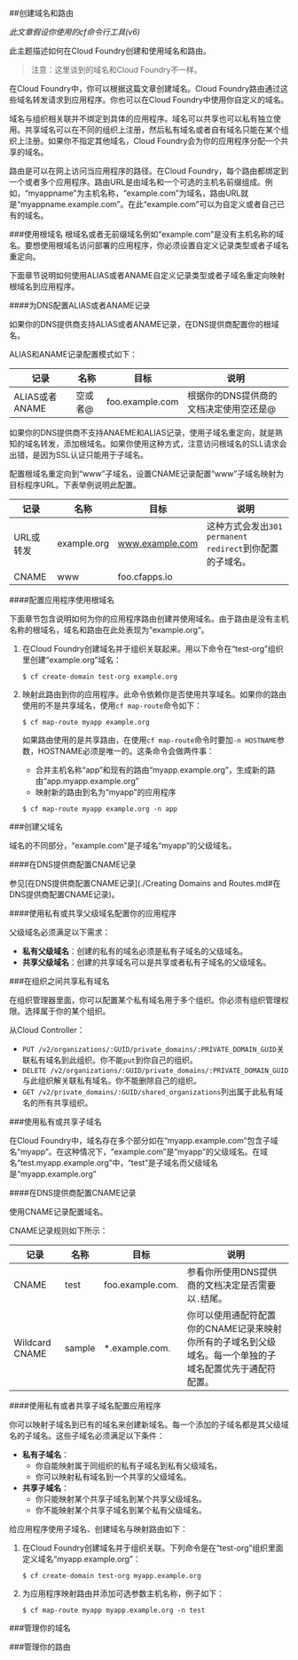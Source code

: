 ##创建域名和路由

*此文章假设你使用的cf命令行工具(v6)*

此主题描述如何在Cloud Foundry创建和使用域名和路由。
>注意：这里谈到的域名和Cloud Foundry不一样。

在Cloud Foundry中，你可以根据这篇文章创建域名。Cloud Foundry路由通过这些域名转发请求到应用程序。你也可以在Cloud Foundry中使用你自定义的域名。

域名与组织相关联并不绑定到具体的应用程序。域名可以共享也可以私有独立使用。共享域名可以在不同的组织上注册，然后私有域名或者自有域名只能在某个组织上注册。如果你不指定其他域名，Cloud Foundry会为你的应用程序分配一个共享的域名。

路由是可以在网上访问当应用程序的路径。在Cloud Foundry，每个路由都绑定到一个或者多个应用程序。路由URL是由域名和一个可选的主机名前缀组成。例如，“myappname”为主机名称，“example.com”为域名，路由URL就是“myappname.example.com”。在此“example.com”可以为自定义或者自己已有的域名。

###使用根域名
根域名或者无前缀域名例如“example.com”是没有主机名称的域名。要想使用根域名访问部署的应用程序，你必须设置自定义记录类型或者子域名重定向。

下面章节说明如何使用ALIAS或者ANAME自定义记录类型或者子域名重定向映射根域名到应用程序。

####为DNS配置ALIAS或者ANAME记录

如果你的DNS提供商支持ALIAS或者ANAME记录，在DNS提供商配置你的根域名。

ALIAS和ANAME记录配置模式如下：

**记录**  | **名称** | **目标** | **说明**
------------- | ------------- | ------------- | -------------
ALIAS或者ANAME | 空或者@  | foo.example.com  | 根据你的DNS提供商的文档决定使用空还是@

如果你的DNS提供商不支持ANAEME和ALIAS记录，使用子域名重定向，就是熟知的域名转发，添加根域名。如果你使用这种方式，注意访问根域名的SLL请求会出错，是因为SSL认证只能用于子域名。

配置根域名重定向到“www”子域名，设置CNAME记录配置“www”子域名映射为目标程序URL。下表举例说明此配置。

**记录**  | **名称** | **目标** | **说明**
------------- | ------------- | ------------- | -------------
URL或转发 | example.org  | www.example.com  | 这种方式会发出```301 permanent redirect```到你配置的子域名。
CNAME | www  | foo.cfapps.io  | 

####配置应用程序使用根域名

下面章节包含说明如何为你的应用程序路由创建并使用域名。由于路由是没有主机名称的根域名，域名和路由在此处表现为“example.org”。

1. 在Cloud Foundry创建域名并于组织关联起来。用以下命令在“test-org”组织里创建“example.org”域名：
	
	```
	$ cf create-domain test-org example.org
	```
2. 映射此路由到你的应用程序。此命令依赖你是否使用共享域名。如果你的路由使用的不是共享域名，使用```cf map-route```命令如下：
	
	```
	$ cf map-route myapp example.org
	```
	
	如果路由使用的是共享路由，在使用```cf map-route```命令时要加```-n HOSTNAME```参数，HOSTNAME必须是唯一的。这条命令会做两件事：
	
	* 合并主机名称“app”和现有的路由“myapp.example.org”，生成新的路由“app.myapp.example.org”
	* 映射新的路由到名为“myapp”的应用程序
	
	```
	$ cf map-route myapp example.org -n app
	```

###创建父域名

域名的不同部分，“example.com”是子域名“myapp”的父级域名。

####在DNS提供商配置CNAME记录

参见[在DNS提供商配置CNAME记录](./Creating Domains and Routes.md#在DNS提供商配置CNAME记录)。

####使用私有或共享父级域名配置你的应用程序

父级域名必须满足以下需求：

* **私有父级域名**：创建的私有的域名必须是私有子域名的父级域名。
* **共享父级域名**：创建的共享域名可以是共享或者私有子域名的父级域名。

###在组织之间共享私有域名

在组织管理器里面，你可以配置某个私有域名用于多个组织。你必须有组织管理权限。选择属于你的某个组织。

从Cloud Controller：

* ```PUT /v2/organizations/:GUID/private_domains/:PRIVATE_DOMAIN_GUID```关联私有域名到此组织。你不能```put```到你自己的组织。
* ```DELETE /v2/organizations/:GUID/private_domains/:PRIVATE_DOMAIN_GUID```与此组织解关联私有域名。你不能删除自己的组织。
* ```GET /v2/private_domains/:GUID/shared_organizations```列出属于此私有域名的所有共享组织。

###使用私有或共享子域名

在Cloud Foundry中，域名存在多个部分如在“myapp.example.com”包含子域名“myapp”。在这种情况下，“example.com”是“myapp”的父级域名。在域名“test.myapp.example.org”中，“test”是子域名而父级域名是“myapp.example.org”

####在DNS提供商配置CNAME记录

使用CNAME记录配置域名。

CNAME记录规则如下所示：

**记录**  | **名称** | **目标** | **说明**
------------- | ------------- | ------------- | -------------
CNAME | test  | foo.example.com.  | 参看你所使用DNS提供商的文档决定是否需要以```.```结尾。
Wildcard CNAME | sample  | *.example.com.  | 你可以使用通配符配置你的CNAME记录来映射你所有的子域名到父级域名。每一个单独的子域名配置优先于通配符配置。

####使用私有或者共享子域名配置应用程序

你可以映射子域名到已有的域名来创建新域名。每一个添加的子域名都是其父级域名的子域名。这些子域名必须满足以下条件：

* **私有子域名**：
	* 你自能映射属于同组织的私有子域名到私有父级域名。
	* 你可以映射私有域名到一个共享的父级域名。
* **共享子域名**：
	* 你只能映射某个共享子域名到某个共享父级域名。
	* 你不能映射某个共享子域名到某个私有父级域名。

给应用程序使用子域名、创建域名与映射路由如下：

1. 在Cloud Foundry创建域名并于组织关联。下列命令是在“test-org”组织里面定义域名“myapp.example.org”：
	
	```
	$ cf create-domain test-org myapp.example.org
	```
2. 为应用程序映射路由并添加可选参数主机名称，例子如下：
	
	```
	$ cf map-route myapp myapp.example.org -n test
	```

###管理你的域名


###管理你的路由